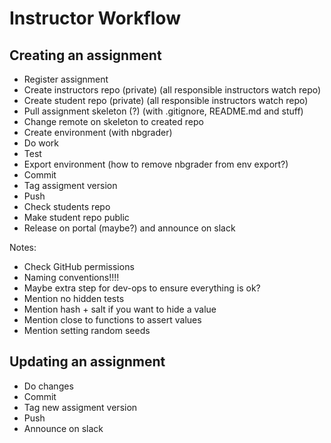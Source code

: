 # Instructor Workflow

## Creating an assignment
* Register assignment
* Create instructors repo (private) (all responsible instructors watch repo)
* Create student repo (private) (all responsible instructors watch repo)
* Pull assignment skeleton (?) (with .gitignore, README.md and stuff)
* Change remote on skeleton to created repo
* Create environment (with nbgrader)
* Do work
* Test
* Export environment (how to remove nbgrader from env export?)
* Commit
* Tag assigment version
* Push
* Check students repo
* Make student repo public
* Release on portal (maybe?) and announce on slack

Notes:
* Check GitHub permissions
* Naming conventions!!!!
* Maybe extra step for dev-ops to ensure everything is ok?
* Mention no hidden tests
* Mention hash + salt if you want to hide a value
* Mention close to functions to assert values
* Mention setting random seeds

## Updating an assignment
* Do changes
* Commit
* Tag new assigment version
* Push
* Announce on slack
